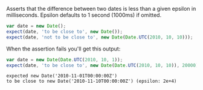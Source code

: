 Asserts that the difference between two dates is less than a given epsilon in milliseconds. Epsilon defaults to 1 second (1000ms) if omitted.

```js
var date = new Date();
expect(date, 'to be close to', new Date());
expect(date, 'not to be close to', new Date(Date.UTC(2010, 10, 10)));
```

When the assertion fails you'll get this output:

```js
var date = new Date(Date.UTC(2010, 10, 1));
expect(date, 'to be close to', new Date(Date.UTC(2010, 10, 10)), 20000);
```

```output
expected new Date('2010-11-01T00:00:00Z')
to be close to new Date('2010-11-10T00:00:00Z') (epsilon: 2e+4)
```
